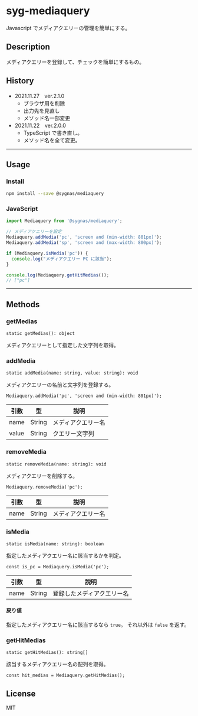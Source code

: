 # syg-mediaquery

Javascript でメディアクエリーの管理を簡単にする。

## Description
メディアクエリーを登録して、チェックを簡単にするもの。

## History

- 2021.11.27　ver.2.1.0
  - ブラウザ用を削除
  - 出力先を見直し
  - メソッド名一部変更
- 2021.11.22　ver.2.0.0
  - TypeScript で書き直し。
  - メソッド名を全て変更。

---

## Usage

### Install

```sh
npm install --save @sygnas/mediaquery
```

### JavaScript
```JavaScript
import Mediaquery from '@sygnas/mediaquery';

// メディアクエリーを設定
Mediaquery.addMedia('pc', 'screen and (min-width: 801px)');
Mediaquery.addMedia('sp', 'screen and (max-width: 800px)');

if (Mediaquery.isMedia('pc')) {
  console.log("メディアクエリー PC に該当");
}

console.log(Mediaquery.getHitMedias());
// ["pc"]
```

---
## Methods

### getMedias

```
static getMedias(): object
```

メディアクエリーとして指定した文字列を取得。


### addMedia

```
static addMedia(name: string, value: string): void
```

メディアクエリーの名前と文字列を登録する。

```
Mediaquery.addMedia('pc', 'screen and (min-width: 801px)');
```

| 引数 | 型 | 説明 |
| ---- | -- | ---- |
| name | String | メディアクエリー名 |
| value | String | クエリー文字列 |


### removeMedia

```
static removeMedia(name: string): void
```

メディアクエリーを削除する。

```
Mediaquery.removeMedia('pc');
```

| 引数 | 型 | 説明 |
| ---- | -- | ---- |
| name | String | メディアクエリー名 |


### isMedia

```
static isMedia(name: string): boolean
```

指定したメディアクエリー名に該当するかを判定。

```
const is_pc = Mediaquery.isMedia('pc');
```

| 引数 | 型 | 説明 |
| ---- | -- | ---- |
| name | String | 登録したメディアクエリー名 |

#### 戻り値

指定したメディアクエリー名に該当するなら `true`。
それ以外は `false` を返す。


### getHitMedias

```
static getHitMedias(): string[]
```

該当するメディアクエリー名の配列を取得。

```
const hit_medias = Mediaquery.getHitMedias();
```


## License
MIT